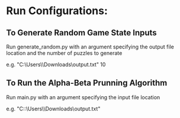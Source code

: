 # Run Configurations:

## To Generate Random Game State Inputs

Run generate_random.py with an argument specifying the output file location and the number of puzzles to generate

e.g. "C:\\Users\\<username>\\Downloads\\output.txt" 10


## To Run the Alpha-Beta Prunning Algorithm

Run main.py with an argument specifying the input file location

e.g. "C::\\Users\\<username>\\Downloads\\output.txt"
